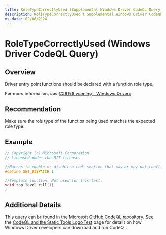 ```yaml
---
title: RoleTypeCorrectlyUsed (Supplemental Windows Driver CodeQL Query)
description: RoleTypeCorrectlyUsed a Supplemental Windows Driver CodeQL Query
ms.date: 02/06/2024
---
```


# RoleTypeCorrectlyUsed (Windows Driver CodeQL Query)

## Overview

Driver entry point functions should be declared with a function role type.

For more information, see [C28158 warning - Windows Drivers](/windows-hardware/drivers/devtest/declaring-functions-using-function-role-types-for-wdm-drivers)

## Recommendation

Make sure the role type of the function being used matches the expected role type.

## Example

```cpp
// Copyright (c) Microsoft Corporation.
// Licensed under the MIT license.

//Macros to enable or disable a code section that may or may not conflict with this test.
#define SET_DISPATCH 1

//Template function. Not used for this test.
void top_level_call(){
}
```

## Additional Details

This query can be found in the [Microsoft GitHub CodeQL repository](https://github.com/microsoft/Windows-Driver-Developer-Supplemental-Tools).  See the [CodeQL and the Static Tools Logo Test](./static-tools-and-codeql.md) page for details on how Windows Driver developers can download and run CodeQL.
